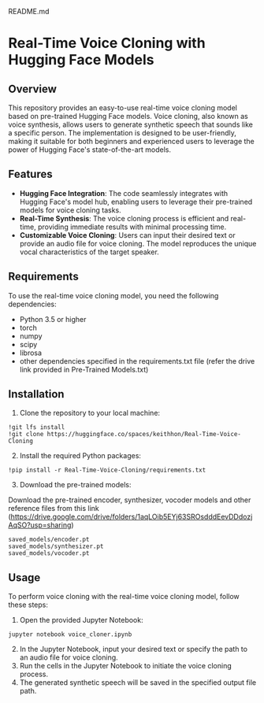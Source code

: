 README.md

# Real-Time Voice Cloning with Hugging Face Models


## Overview

This repository provides an easy-to-use real-time voice cloning model based on pre-trained Hugging Face models. Voice cloning, also known as voice synthesis, allows users to generate synthetic speech that sounds like a specific person. The implementation is designed to be user-friendly, making it suitable for both beginners and experienced users to leverage the power of Hugging Face's state-of-the-art models.

## Features

- **Hugging Face Integration**: The code seamlessly integrates with Hugging Face's model hub, enabling users to leverage their pre-trained models for voice cloning tasks.
- **Real-Time Synthesis**: The voice cloning process is efficient and real-time, providing immediate results with minimal processing time.
- **Customizable Voice Cloning**: Users can input their desired text or provide an audio file for voice cloning. The model reproduces the unique vocal characteristics of the target speaker.

## Requirements

To use the real-time voice cloning model, you need the following dependencies:

- Python 3.5 or higher
- torch
- numpy
- scipy
- librosa
- other dependencies specified in the requirements.txt file (refer the drive link provided in Pre-Trained Models.txt)

## Installation

1. Clone the repository to your local machine:

```
!git lfs install
!git clone https://huggingface.co/spaces/keithhon/Real-Time-Voice-Cloning
```

2. Install the required Python packages:

```
!pip install -r Real-Time-Voice-Cloning/requirements.txt
```

3. Download the pre-trained models:

Download the pre-trained encoder, synthesizer, vocoder models and other reference files from this link (https://drive.google.com/drive/folders/1aqLOib5EYj63SROsdddEevDDdozjAqSO?usp=sharing)

```
saved_models/encoder.pt
saved_models/synthesizer.pt
saved_models/vocoder.pt
```

## Usage

To perform voice cloning with the real-time voice cloning model, follow these steps:

1. Open the provided Jupyter Notebook:

```
jupyter notebook voice_cloner.ipynb
```

2. In the Jupyter Notebook, input your desired text or specify the path to an audio file for voice cloning.
3. Run the cells in the Jupyter Notebook to initiate the voice cloning process.
4. The generated synthetic speech will be saved in the specified output file path.



